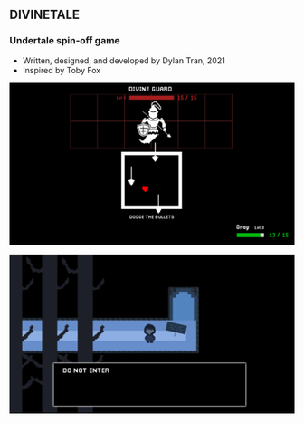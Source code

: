 ## DIVINETALE
### Undertale spin-off game
- Written, designed, and developed by Dylan Tran, 2021
- Inspired by Toby Fox

![Combat Scene](https://github.com/dylanytran/DIVINETALE-AAD-2021/blob/main/Assets/Images/combat.png?raw=true)

![Level](https://github.com/dylanytran/DIVINETALE-AAD-2021/blob/main/Assets/Images/level.png?raw=true)
